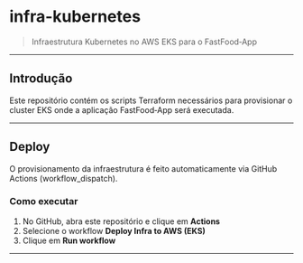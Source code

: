 # infra-kubernetes

> Infraestrutura Kubernetes no AWS EKS para o FastFood‑App

---

## Introdução

Este repositório contém os scripts Terraform necessários para provisionar o cluster EKS onde a aplicação FastFood‑App será executada.

---

## Deploy

O provisionamento da infraestrutura é feito automaticamente via GitHub Actions (workflow_dispatch).

### Como executar

1. No GitHub, abra este repositório e clique em **Actions**  
2. Selecione o workflow **Deploy Infra to AWS (EKS)**  
3. Clique em **Run workflow**

---
